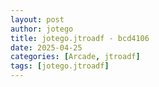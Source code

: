 ```yaml
---
layout: post
author: jotego
title: jotego.jtroadf - bcd4106
date: 2025-04-25
categories: [Arcade, jtroadf]
tags: [jotego.jtroadf]
---
```


